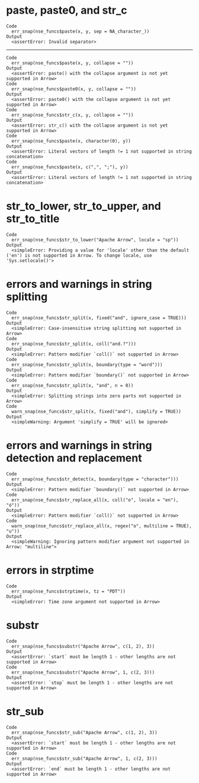 # paste, paste0, and str_c

    Code
      err_snap(nse_funcs$paste(x, y, sep = NA_character_))
    Output
      <assertError: Invalid separator>

---

    Code
      err_snap(nse_funcs$paste(x, y, collapse = ""))
    Output
      <assertError: paste() with the collapse argument is not yet supported in Arrow>
    Code
      err_snap(nse_funcs$paste0(x, y, collapse = ""))
    Output
      <assertError: paste0() with the collapse argument is not yet supported in Arrow>
    Code
      err_snap(nse_funcs$str_c(x, y, collapse = ""))
    Output
      <assertError: str_c() with the collapse argument is not yet supported in Arrow>
    Code
      err_snap(nse_funcs$paste(x, character(0), y))
    Output
      <assertError: Literal vectors of length != 1 not supported in string concatenation>
    Code
      err_snap(nse_funcs$paste(x, c(",", ";"), y))
    Output
      <assertError: Literal vectors of length != 1 not supported in string concatenation>

# str_to_lower, str_to_upper, and str_to_title

    Code
      err_snap(nse_funcs$str_to_lower("Apache Arrow", locale = "sp"))
    Output
      <simpleError: Providing a value for 'locale' other than the default ('en') is not supported in Arrow. To change locale, use 'Sys.setlocale()'>

# errors and warnings in string splitting

    Code
      err_snap(nse_funcs$str_split(x, fixed("and", ignore_case = TRUE)))
    Output
      <simpleError: Case-insensitive string splitting not supported in Arrow>
    Code
      err_snap(nse_funcs$str_split(x, coll("and.?")))
    Output
      <simpleError: Pattern modifier `coll()` not supported in Arrow>
    Code
      err_snap(nse_funcs$str_split(x, boundary(type = "word")))
    Output
      <simpleError: Pattern modifier `boundary()` not supported in Arrow>
    Code
      err_snap(nse_funcs$str_split(x, "and", n = 0))
    Output
      <simpleError: Splitting strings into zero parts not supported in Arrow>
    Code
      warn_snap(nse_funcs$str_split(x, fixed("and"), simplify = TRUE))
    Output
      <simpleWarning: Argument 'simplify = TRUE' will be ignored>

# errors and warnings in string detection and replacement

    Code
      err_snap(nse_funcs$str_detect(x, boundary(type = "character")))
    Output
      <simpleError: Pattern modifier `boundary()` not supported in Arrow>
    Code
      err_snap(nse_funcs$str_replace_all(x, coll("o", locale = "en"), "ó"))
    Output
      <simpleError: Pattern modifier `coll()` not supported in Arrow>
    Code
      warn_snap(nse_funcs$str_replace_all(x, regex("o", multiline = TRUE), "u"))
    Output
      <simpleWarning: Ignoring pattern modifier argument not supported in Arrow: "multiline">

# errors in strptime

    Code
      err_snap(nse_funcs$strptime(x, tz = "PDT"))
    Output
      <simpleError: Time zone argument not supported in Arrow>

# substr

    Code
      err_snap(nse_funcs$substr("Apache Arrow", c(1, 2), 3))
    Output
      <assertError: `start` must be length 1 - other lengths are not supported in Arrow>
    Code
      err_snap(nse_funcs$substr("Apache Arrow", 1, c(2, 3)))
    Output
      <assertError: `stop` must be length 1 - other lengths are not supported in Arrow>

# str_sub

    Code
      err_snap(nse_funcs$str_sub("Apache Arrow", c(1, 2), 3))
    Output
      <assertError: `start` must be length 1 - other lengths are not supported in Arrow>
    Code
      err_snap(nse_funcs$str_sub("Apache Arrow", 1, c(2, 3)))
    Output
      <assertError: `end` must be length 1 - other lengths are not supported in Arrow>

